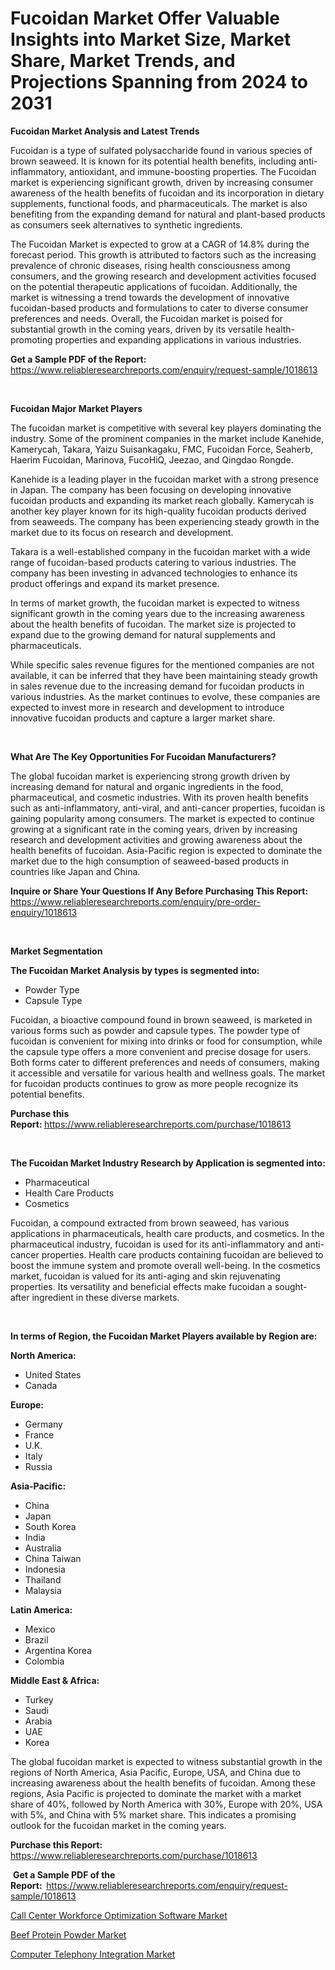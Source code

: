 <p><h1>Fucoidan Market Offer Valuable Insights into Market Size, Market Share, Market Trends, and Projections Spanning from 2024 to 2031</h1></p><p><strong>Fucoidan Market Analysis and Latest Trends</strong></p>
<p><p>Fucoidan is a type of sulfated polysaccharide found in various species of brown seaweed. It is known for its potential health benefits, including anti-inflammatory, antioxidant, and immune-boosting properties. The Fucoidan market is experiencing significant growth, driven by increasing consumer awareness of the health benefits of fucoidan and its incorporation in dietary supplements, functional foods, and pharmaceuticals. The market is also benefiting from the expanding demand for natural and plant-based products as consumers seek alternatives to synthetic ingredients.</p><p>The Fucoidan Market is expected to grow at a CAGR of 14.8% during the forecast period. This growth is attributed to factors such as the increasing prevalence of chronic diseases, rising health consciousness among consumers, and the growing research and development activities focused on the potential therapeutic applications of fucoidan. Additionally, the market is witnessing a trend towards the development of innovative fucoidan-based products and formulations to cater to diverse consumer preferences and needs. Overall, the Fucoidan market is poised for substantial growth in the coming years, driven by its versatile health-promoting properties and expanding applications in various industries.</p></p>
<p><strong>Get a Sample PDF of the Report:&nbsp;</strong> <a href="https://www.reliableresearchreports.com/enquiry/request-sample/1018613">https://www.reliableresearchreports.com/enquiry/request-sample/1018613</a></p>
<p>&nbsp;</p>
<p><strong>Fucoidan Major Market Players</strong></p>
<p><p>The fucoidan market is competitive with several key players dominating the industry. Some of the prominent companies in the market include Kanehide, Kamerycah, Takara, Yaizu Suisankagaku, FMC, Fucoidan Force, Seaherb, Haerim Fucoidan, Marinova, FucoHiQ, Jeezao, and Qingdao Rongde. </p><p>Kanehide is a leading player in the fucoidan market with a strong presence in Japan. The company has been focusing on developing innovative fucoidan products and expanding its market reach globally. Kamerycah is another key player known for its high-quality fucoidan products derived from seaweeds. The company has been experiencing steady growth in the market due to its focus on research and development.</p><p>Takara is a well-established company in the fucoidan market with a wide range of fucoidan-based products catering to various industries. The company has been investing in advanced technologies to enhance its product offerings and expand its market presence. </p><p>In terms of market growth, the fucoidan market is expected to witness significant growth in the coming years due to the increasing awareness about the health benefits of fucoidan. The market size is projected to expand due to the growing demand for natural supplements and pharmaceuticals. </p><p>While specific sales revenue figures for the mentioned companies are not available, it can be inferred that they have been maintaining steady growth in sales revenue due to the increasing demand for fucoidan products in various industries. As the market continues to evolve, these companies are expected to invest more in research and development to introduce innovative fucoidan products and capture a larger market share.</p></p>
<p>&nbsp;</p>
<p><strong>What Are The Key Opportunities For Fucoidan Manufacturers?</strong></p>
<p><p>The global fucoidan market is experiencing strong growth driven by increasing demand for natural and organic ingredients in the food, pharmaceutical, and cosmetic industries. With its proven health benefits such as anti-inflammatory, anti-viral, and anti-cancer properties, fucoidan is gaining popularity among consumers. The market is expected to continue growing at a significant rate in the coming years, driven by increasing research and development activities and growing awareness about the health benefits of fucoidan. Asia-Pacific region is expected to dominate the market due to the high consumption of seaweed-based products in countries like Japan and China.</p></p>
<p><strong>Inquire or Share Your Questions If Any Before Purchasing This Report:</strong> <a href="https://www.reliableresearchreports.com/enquiry/pre-order-enquiry/1018613">https://www.reliableresearchreports.com/enquiry/pre-order-enquiry/1018613</a></p>
<p>&nbsp;</p>
<p><strong>Market Segmentation</strong></p>
<p><strong>The Fucoidan Market Analysis by types is segmented into:</strong></p>
<p><ul><li>Powder Type</li><li>Capsule Type</li></ul></p>
<p><p>Fucoidan, a bioactive compound found in brown seaweed, is marketed in various forms such as powder and capsule types. The powder type of fucoidan is convenient for mixing into drinks or food for consumption, while the capsule type offers a more convenient and precise dosage for users. Both forms cater to different preferences and needs of consumers, making it accessible and versatile for various health and wellness goals. The market for fucoidan products continues to grow as more people recognize its potential benefits.</p></p>
<p><strong>Purchase this Report:&nbsp;</strong><a href="https://www.reliableresearchreports.com/purchase/1018613">https://www.reliableresearchreports.com/purchase/1018613</a></p>
<p>&nbsp;</p>
<p><strong>The Fucoidan Market Industry Research by Application is segmented into:</strong></p>
<p><ul><li>Pharmaceutical</li><li>Health Care Products</li><li>Cosmetics</li></ul></p>
<p><p>Fucoidan, a compound extracted from brown seaweed, has various applications in pharmaceuticals, health care products, and cosmetics. In the pharmaceutical industry, fucoidan is used for its anti-inflammatory and anti-cancer properties. Health care products containing fucoidan are believed to boost the immune system and promote overall well-being. In the cosmetics market, fucoidan is valued for its anti-aging and skin rejuvenating properties. Its versatility and beneficial effects make fucoidan a sought-after ingredient in these diverse markets.</p></p>
<p>&nbsp;</p>
<p><strong>In terms of Region, the Fucoidan Market Players available by Region are:</strong></p>
<p>
    <p> <strong> North America: </strong>
        <ul>
            <li>United States</li>
            <li>Canada</li>
        </ul>
        </p> 
    <p> <strong> Europe: </strong>
        <ul>
            <li>Germany</li>
            <li>France</li>
            <li>U.K.</li>
            <li>Italy</li>
            <li>Russia</li>
        </ul>
        </p> 
    <p> <strong> Asia-Pacific: </strong>
        <ul>
            <li>China</li>
            <li>Japan</li>
            <li>South Korea</li>
            <li>India</li>
            <li>Australia</li>
            <li>China Taiwan</li>
            <li>Indonesia</li>
            <li>Thailand</li>
            <li>Malaysia</li>
        </ul>
        </p> 
    <p> <strong> Latin America: </strong>
        <ul>
            <li>Mexico</li>
            <li>Brazil</li>
            <li>Argentina Korea</li>
            <li>Colombia</li>
        </ul>
        </p> 
    <p> <strong> Middle East & Africa: </strong>
        <ul>
            <li>Turkey</li>
            <li>Saudi</li>
            <li>Arabia</li>
            <li>UAE</li>
            <li>Korea</li>
        </ul>
    </p>
    </p>
<p><p>The global fucoidan market is expected to witness substantial growth in the regions of North America, Asia Pacific, Europe, USA, and China due to increasing awareness about the health benefits of fucoidan. Among these regions, Asia Pacific is projected to dominate the market with a market share of 40%, followed by North America with 30%, Europe with 20%, USA with 5%, and China with 5% market share. This indicates a promising outlook for the fucoidan market in the coming years.</p></p>
<p><strong>Purchase this Report: </strong><a href="https://www.reliableresearchreports.com/purchase/1018613">https://www.reliableresearchreports.com/purchase/1018613</a></p>
<p>&nbsp;<strong>Get a Sample PDF of the Report:&nbsp;&nbsp;</strong><a href="https://www.reliableresearchreports.com/enquiry/request-sample/1018613">https://www.reliableresearchreports.com/enquiry/request-sample/1018613</a></p>
<p><strong></strong></p>
<p><p><a href="https://view.publitas.com/reportprime-1/global-call-center-workforce-optimization-software-market-size-and-market-trends-insights-and-projections-from-2023-to-2030/">Call Center Workforce Optimization Software Market</a></p><p><a href="https://view.publitas.com/reportprime-1/beef-protein-powder-market-analysis-and-market-size-global-industry-overview-market-segmentation-and-forecast-2024-to-2031/">Beef Protein Powder Market</a></p><p><a href="https://view.publitas.com/reportprime-1/computer-telephony-integration-market-research-report-provides-critical-insights-that-can-help-shape-business-development-and-investment-strategies/">Computer Telephony Integration Market</a></p></p>
